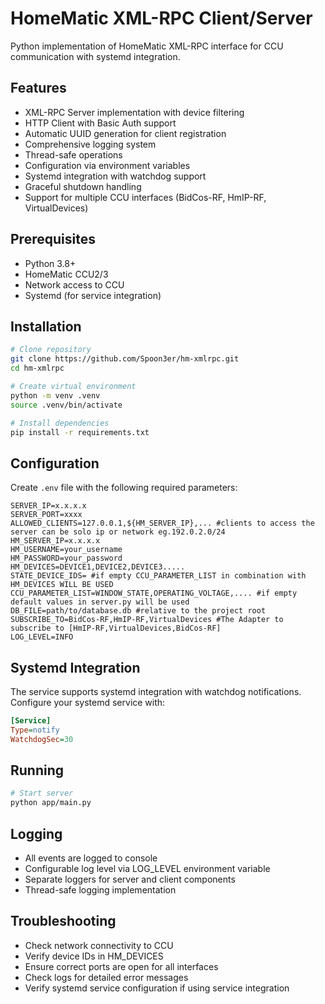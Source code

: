 # HomeMatic XML-RPC Client/Server

Python implementation of HomeMatic XML-RPC interface for CCU communication with systemd integration.

## Features
- XML-RPC Server implementation with device filtering
- HTTP Client with Basic Auth support
- Automatic UUID generation for client registration
- Comprehensive logging system
- Thread-safe operations
- Configuration via environment variables
- Systemd integration with watchdog support
- Graceful shutdown handling
- Support for multiple CCU interfaces (BidCos-RF, HmIP-RF, VirtualDevices)

## Prerequisites
- Python 3.8+
- HomeMatic CCU2/3
- Network access to CCU
- Systemd (for service integration)

## Installation
```bash
# Clone repository
git clone https://github.com/Spoon3er/hm-xmlrpc.git
cd hm-xmlrpc

# Create virtual environment
python -m venv .venv
source .venv/bin/activate

# Install dependencies
pip install -r requirements.txt
```

## Configuration
Create `.env` file with the following required parameters:
```
SERVER_IP=x.x.x.x
SERVER_PORT=xxxx
ALLOWED_CLIENTS=127.0.0.1,${HM_SERVER_IP},... #clients to access the server can be solo ip or network eg.192.0.2.0/24
HM_SERVER_IP=x.x.x.x
HM_USERNAME=your_username
HM_PASSWORD=your_password
HM_DEVICES=DEVICE1,DEVICE2,DEVICE3.....
STATE_DEVICE_IDS= #if empty CCU_PARAMETER_LIST in combination with HM_DEVICES WILL BE USED
CCU_PARAMETER_LIST=WINDOW_STATE,OPERATING_VOLTAGE,.... #if empty default values in server.py will be used
DB_FILE=path/to/database.db #relative to the project root
SUBSCRIBE_TO=BidCos-RF,HmIP-RF,VirtualDevices #The Adapter to subscribe to [HmIP-RF,VirtualDevices,BidCos-RF]
LOG_LEVEL=INFO

```

## Systemd Integration
The service supports systemd integration with watchdog notifications. Configure your systemd service with:
```ini
[Service]
Type=notify
WatchdogSec=30
```

## Running
```bash
# Start server
python app/main.py
```

## Logging
- All events are logged to console
- Configurable log level via LOG_LEVEL environment variable
- Separate loggers for server and client components
- Thread-safe logging implementation

## Troubleshooting
- Check network connectivity to CCU
- Verify device IDs in HM_DEVICES
- Ensure correct ports are open for all interfaces
- Check logs for detailed error messages
- Verify systemd service configuration if using service integration